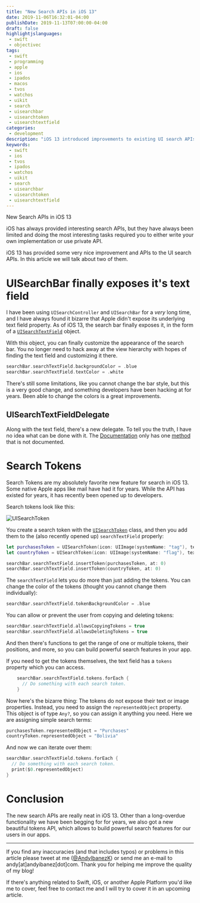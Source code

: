 ```yaml
---
title: "New Search APIs in iOS 13"
date: 2019-11-06T16:32:01-04:00
publishDate: 2019-11-13T07:00:00-04:00
draft: false
highlightjslanguages:
 - swift
 - objectivec
tags:
 - swift
 - programming
 - apple
 - ios
 - ipados
 - macos
 - tvos
 - watchos
 - uikit
 - search
 - uisearchbar
 - uisearchtoken
 - uisearchtextfield
categories:
 - development
description: "iOS 13 introduced improvements to existing UI search APIs. Learn what's changed."
keywords:
 - swift
 - ios
 - tvos
 - ipados
 - watchos
 - uikit
 - search
 - uisearchbar
 - uisearchtoken
 - uisearchtextfield
---
```


New Search APIs in iOS 13

iOS has always provided interesting search APIs, but they have always been limited and doing the most interesting tasks required you to either write your own implementation or use private API.

iOS 13 has provided some very nice improvement and APIs to the UI search APIs. In this article we will talk about two of them.

# UISearchBar finally exposes it's text field

I have been using `UISearchController` and `UISearchBar` for a *very* long time, and I have always found it bizarre that Apple didn't expose its underlying text field property. As of iOS 13, the search bar finally exposes it, in the form of a [`UISearchTextField`](https://developer.apple.com/documentation/uikit/uisearchtextfield) object.

With this object, you can finally customize the appearance of the search bar. You no longer need to hack away at the view hierarchy with hopes of finding the text field and customizing it there.

```swift
searchBar.searchTextField.backgroundColor = .blue
searchBar.searchTextField.textColor = .white
```

There's still some limitations, like you cannot change the bar style, but this is a very good change, and something developers have been hacking at for years. Been able to change the colors is a great improvements.

## UISearchTextFieldDelegate

Along with the text field, there's a new delegate. To tell you the truth, I have no idea what can be done with it. The [Documentation](https://developer.apple.com/documentation/uikit/uisearchtextfielddelegate) only has one [method](https://developer.apple.com/documentation/uikit/uisearchtextfielddelegate/3175446-searchtextfield) that is not documented.

# Search Tokens

Search Tokens are my absolutely favorite new feature for search in iOS 13. Some native Apple apps like mail have had it for years. While the API has existed for years, it has recently been opened up to developers.

Search tokens look like this:

![UISearchToken](/img/UISearchToken.png)

You create a search token with the [`UISearchToken`](https://developer.apple.com/documentation/uikit/uisearchtoken) class, and then you add them to the (also recently opened up) `searchTextField` properly:

```swift
let purchasesToken = UISearchToken(icon: UIImage(systemName: "tag"), text: "Purchases")
let countryToken = UISearchToken(icon: UIImage(systemName: "flag"), text: "Country")

searchBar.searchTextField.insertToken(purchasesToken, at: 0)
searchBar.searchTextField.insertToken(countryToken, at: 0)
```


The `searchTextField` lets you do more than just adding the tokens. You can change the color of the tokens (thought you cannot change them individually):

```swift
searchBar.searchTextField.tokenBackgroundColor = .blue
```

You can allow or prevent the user from copying and deleting tokens:

```swift
searchBar.searchTextField.allowsCopyingTokens = true
searchBar.searchTextField.allowsDeletingTokens = true
```

And then there's functions to get the range of one or multiple tokens, their positions, and more, so you can build powerful search features in your app.

If you need to get the tokens themselves, the text field has a `tokens` property which you can access.

```swift
    searchBar.searchTextField.tokens.forEach {
      // Do something with each search token.
    }
```

Now here's the bizarre thing: The tokens do not expose their text or image properties. Instead, you need to assign the `representedObject` property. This object is of type `Any?`, so you can assign it anything you need. Here we are assigning simple search terms:

```swift
purchasesToken.representedObject = "Purchases"
countryToken.representedObject = "Bolivia"
```

And now we can iterate over them:

```swift
searchBar.searchTextField.tokens.forEach {
  // Do something with each search token.
  print($0.representedObject)
}
```

# Conclusion

The new search APIs are really neat in iOS 13. Other than a long-overdue functionality we have been begging for for years, we also got a new beautiful tokens API, which allows to build powerful search features for our users in our apps.

<hr>

If you find any inaccuracies (and that includes typos) or problems in this article please tweet at me ([@AndyIbanezK](https://twitter.com/AndyIbanezK)) or send me an e-mail to andy[at]andyibanez[dot]com. Thank you for helping me improve the quality of my blog!

If there's anything related to Swift, iOS, or another Apple Platform you'd like me to cover, feel free to contact me and I will try to cover it in an upcoming article.
